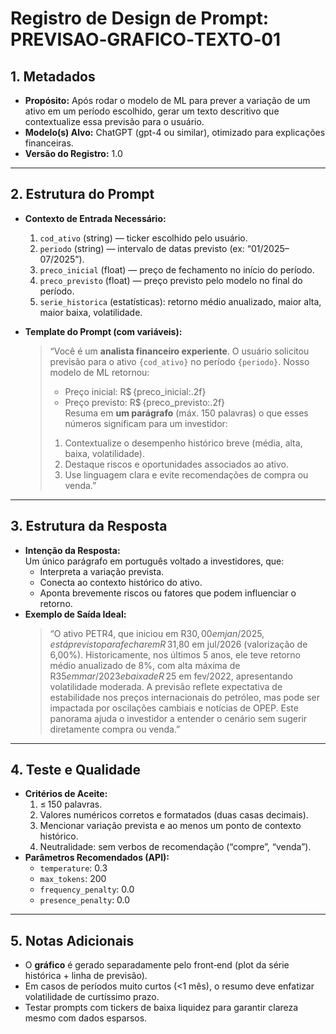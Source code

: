 # Registro de Design de Prompt: PREVISAO‑GRAFICO‑TEXTO‑01

## 1. Metadados
- **Propósito:** Após rodar o modelo de ML para prever a variação de um ativo em um período escolhido, gerar um texto descritivo que contextualize essa previsão para o usuário.  
- **Modelo(s) Alvo:** ChatGPT (gpt-4 ou similar), otimizado para explicações financeiras.  
- **Versão do Registro:** 1.0

---

## 2. Estrutura do Prompt
- **Contexto de Entrada Necessário:**  
  1. `cod_ativo` (string) — ticker escolhido pelo usuário.  
  2. `periodo` (string) — intervalo de datas previsto (ex: “01/2025–07/2025”).  
  3. `preco_inicial` (float) — preço de fechamento no início do período.  
  4. `preco_previsto` (float) — preço previsto pelo modelo no final do período.  
  5. `serie_historica` (estatísticas): retorno médio anualizado, maior alta, maior baixa, volatilidade.  

- **Template do Prompt (com variáveis):**  
  > “Você é um **analista financeiro experiente**. O usuário solicitou previsão para o ativo `{cod_ativo}` no período `{periodo}`. Nosso modelo de ML retornou:  
  > - Preço inicial: R$ {preco_inicial:.2f}  
  > - Preço previsto: R$ {preco_previsto:.2f}  
  > Resuma em **um parágrafo** (máx. 150 palavras) o que esses números significam para um investidor:  
  > 1. Contextualize o desempenho histórico breve (média, alta, baixa, volatilidade).  
  > 2. Destaque riscos e oportunidades associados ao ativo.  
  > 3. Use linguagem clara e evite recomendações de compra ou venda.”

---

## 3. Estrutura da Resposta
- **Intenção da Resposta:**  
  Um único parágrafo em português voltado a investidores, que:  
  - Interpreta a variação prevista.  
  - Conecta ao contexto histórico do ativo.  
  - Aponta brevemente riscos ou fatores que podem influenciar o retorno.  
- **Exemplo de Saída Ideal:**  
  > “O ativo PETR4, que iniciou em R$ 30,00 em jan/2025, está previsto para fechar em R$ 31,80 em jul/2026 (valorização de 6,00%). Historicamente, nos últimos 5 anos, ele teve retorno médio anualizado de 8%, com alta máxima de R$ 35 em mar/2023 e baixa de R$ 25 em fev/2022, apresentando volatilidade moderada. A previsão reflete expectativa de estabilidade nos preços internacionais do petróleo, mas pode ser impactada por oscilações cambiais e notícias de OPEP. Este panorama ajuda o investidor a entender o cenário sem sugerir diretamente compra ou venda.”

---

## 4. Teste e Qualidade
- **Critérios de Aceite:**  
  1. ≤ 150 palavras.  
  2. Valores numéricos corretos e formatados (duas casas decimais).  
  3. Mencionar variação prevista e ao menos um ponto de contexto histórico.  
  4. Neutralidade: sem verbos de recomendação (“compre”, “venda”).  
- **Parâmetros Recomendados (API):**  
  - `temperature`: 0.3  
  - `max_tokens`: 200  
  - `frequency_penalty`: 0.0  
  - `presence_penalty`: 0.0

---

## 5. Notas Adicionais
- O **gráfico** é gerado separadamente pelo front‑end (plot da série histórica + linha de previsão).  
- Em casos de períodos muito curtos (<1 mês), o resumo deve enfatizar volatilidade de curtíssimo prazo.  
- Testar prompts com tickers de baixa liquidez para garantir clareza mesmo com dados esparsos.
